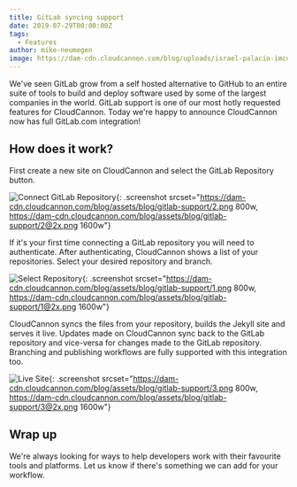 ```yaml
---
title: GitLab syncing support
date: 2019-07-29T00:00:00Z
tags:
  - Features
author: mike-neumegen
image: https://dam-cdn.cloudcannon.com/blog/uploads/israel-palacio-imcukz72ous-unsplash.jpg
---
```


We've seen GitLab grow from a self hosted alternative to GitHub to an entire suite of tools to build and deploy software used by some of the largest companies in the world. GitLab support is one of our most hotly requested features for CloudCannon. Today we're happy to announce CloudCannon now has full GitLab.com integration\!

## How does it work?

First create a new site on CloudCannon and select the GitLab Repository button.

![Connect GitLab Repository](https://dam-cdn.cloudcannon.com/blog/assets/blog/gitlab-support/2@2x.png){: .screenshot srcset="https://dam-cdn.cloudcannon.com/blog/assets/blog/gitlab-support/2.png 800w, https://dam-cdn.cloudcannon.com/blog/assets/blog/gitlab-support/2@2x.png 1600w"}

If it's your first time connecting a GitLab repository you will need to authenticate. After authenticating, CloudCannon shows a list of your repositories. Select your desired repository and branch.

![Select Repository](https://dam-cdn.cloudcannon.com/blog/assets/blog/gitlab-support/1@2x.png){: .screenshot srcset="https://dam-cdn.cloudcannon.com/blog/assets/blog/gitlab-support/1.png 800w, https://dam-cdn.cloudcannon.com/blog/assets/blog/gitlab-support/1@2x.png 1600w"}

CloudCannon syncs the files from your repository, builds the Jekyll site and serves it live. Updates made on CloudCannon sync back to the GitLab repository and vice-versa for changes made to the GitLab repository. Branching and publishing workflows are fully supported with this integration too.

![Live Site](https://dam-cdn.cloudcannon.com/blog/assets/blog/gitlab-support/3@2x.png){: .screenshot srcset="https://dam-cdn.cloudcannon.com/blog/assets/blog/gitlab-support/3.png 800w, https://dam-cdn.cloudcannon.com/blog/assets/blog/gitlab-support/3@2x.png 1600w"}

## Wrap up

We're always looking for ways to help developers work with their favourite tools and platforms. Let us know if there's something we can add for your workflow.